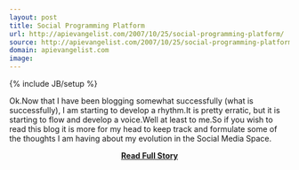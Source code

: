```yaml
---
layout: post
title: Social Programming Platform
url: http://apievangelist.com/2007/10/25/social-programming-platform/
source: http://apievangelist.com/2007/10/25/social-programming-platform/
domain: apievangelist.com
image: 
---
```

{% include JB/setup %}<p>Ok.Now that I have been blogging somewhat successfully (what is successfully), I am starting to develop a rhythm.It is pretty erratic, but it is starting to flow and develop a voice.Well at least to me.So if you wish to read this blog it is more for my head to keep track and formulate some of the thoughts I am having about my evolution in the Social Media Space.</p>
<center><p><a href="http://apievangelist.com/2007/10/25/social-programming-platform/" style='padding:25px; font-sze:18px; font-weight: bold;'>Read Full Story</a></p></center>
